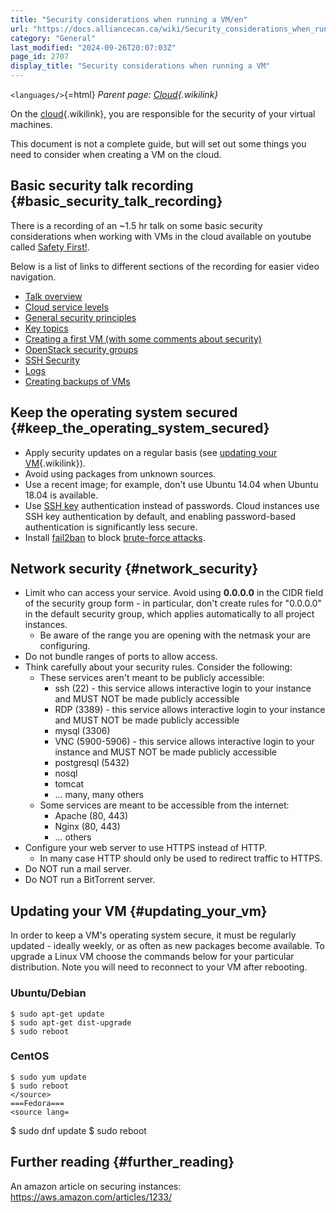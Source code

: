 ```yaml
---
title: "Security considerations when running a VM/en"
url: "https://docs.alliancecan.ca/wiki/Security_considerations_when_running_a_VM/en"
category: "General"
last_modified: "2024-09-26T20:07:03Z"
page_id: 2707
display_title: "Security considerations when running a VM"
---
```


`<languages/>`{=html} *Parent page: [Cloud](https://docs.alliancecan.ca/Cloud "Cloud"){.wikilink}*

On the [cloud](https://docs.alliancecan.ca/CC-Cloud "cloud"){.wikilink}, you are responsible for the security of your virtual machines.

This document is not a complete guide, but will set out some things you need to consider when creating a VM on the cloud.

## Basic security talk recording {#basic_security_talk_recording}

There is a recording of an \~1.5 hr talk on some basic security considerations when working with VMs in the cloud available on youtube called [Safety First!](https://youtu.be/l3CcXzaVpTs).

Below is a list of links to different sections of the recording for easier video navigation.

- [Talk overview](https://youtu.be/l3CcXzaVpTs?t=219)
- [Cloud service levels](https://youtu.be/l3CcXzaVpTs?t=354)
- [General security principles](https://youtu.be/l3CcXzaVpTs?t=563)
- [Key topics](https://youtu.be/l3CcXzaVpTs?t=789)
- [Creating a first VM (with some comments about security)](https://youtu.be/l3CcXzaVpTs?t=817)
- [OpenStack security groups](https://youtu.be/l3CcXzaVpTs?t=1530)
- [SSH Security](https://youtu.be/l3CcXzaVpTs?t=1964)
- [Logs](https://youtu.be/l3CcXzaVpTs?t=3281)
- [Creating backups of VMs](https://youtu.be/l3CcXzaVpTs?t=4180)

## Keep the operating system secured {#keep_the_operating_system_secured}

- Apply security updates on a regular basis (see [ updating your VM](https://docs.alliancecan.ca/Security_considerations_when_running_a_VM#Updating_your_VM " updating your VM"){.wikilink}).
- Avoid using packages from unknown sources.
- Use a recent image; for example, don\'t use Ubuntu 14.04 when Ubuntu 18.04 is available.
- Use [SSH key](https://docs.computecanada.ca/wiki/SSH_Keys) authentication instead of passwords. Cloud instances use SSH key authentication by default, and enabling password-based authentication is significantly less secure.
- Install [fail2ban](https://www.fail2ban.org) to block [brute-force attacks](https://en.wikipedia.org/wiki/Brute-force_attack).

## Network security {#network_security}

- Limit who can access your service. Avoid using **0.0.0.0** in the CIDR field of the security group form - in particular, don\'t create rules for \"0.0.0.0\" in the default security group, which applies automatically to all project instances.
  - Be aware of the range you are opening with the netmask your are configuring.
- Do not bundle ranges of ports to allow access.
- Think carefully about your security rules. Consider the following:
  - These services aren\'t meant to be publicly accessible:
    - ssh (22) - this service allows interactive login to your instance and MUST NOT be made publicly accessible
    - RDP (3389) - this service allows interactive login to your instance and MUST NOT be made publicly accessible
    - mysql (3306)
    - VNC (5900-5906) - this service allows interactive login to your instance and MUST NOT be made publicly accessible
    - postgresql (5432)
    - nosql
    - tomcat
    - \... many, many others
  - Some services are meant to be accessible from the internet:
    - Apache (80, 443)
    - Nginx (80, 443)
    - \... others
- Configure your web server to use HTTPS instead of HTTP.
  - In many case HTTP should only be used to redirect traffic to HTTPS.
- Do NOT run a mail server.
- Do NOT run a BitTorrent server.

## Updating your VM {#updating_your_vm}

In order to keep a VM\'s operating system secure, it must be regularly updated - ideally weekly, or as often as new packages become available. To upgrade a Linux VM choose the commands below for your particular distribution. Note you will need to reconnect to your VM after rebooting.

### Ubuntu/Debian

``` console
$ sudo apt-get update
$ sudo apt-get dist-upgrade
$ sudo reboot
```

### CentOS

``` console>
$ sudo yum update
$ sudo reboot
</source>
===Fedora===
<source lang=
```

\$ sudo dnf update \$ sudo reboot

</source>

## Further reading {#further_reading}

An amazon article on securing instances: [<https://aws.amazon.com/articles/1233/>](https://aws.amazon.com/articles/1233/)
